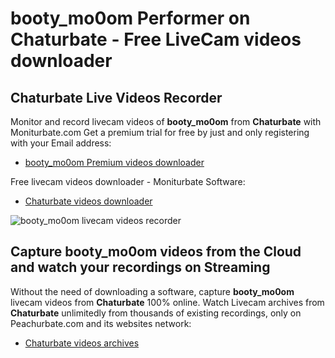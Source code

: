 # booty_mo0om Performer on Chaturbate - Free LiveCam videos downloader

## Chaturbate Live Videos Recorder

Monitor and record livecam videos of **booty_mo0om** from **Chaturbate** with Moniturbate.com
Get a premium trial for free by just and only registering with your Email address:
* [booty_mo0om Premium videos downloader](https://moniturbate.com/request-demo-licence-key.html)

Free livecam videos downloader - Moniturbate Software:
* [Chaturbate videos downloader](https://moniturbate.com/moniturbate-download-software.html)

![booty_mo0om livecam videos recorder](https://peachurnet.com/templates/moniturbate-software.png)


## Capture booty_mo0om videos from the Cloud and watch your recordings on Streaming

Without the need of downloading a software, capture **booty_mo0om** livecam videos from **Chaturbate** 100% online.
Watch Livecam archives from **Chaturbate** unlimitedly from thousands of existing recordings, only on Peachurbate.com and its websites network:
* [Chaturbate videos archives](https://peachurnet.com/)